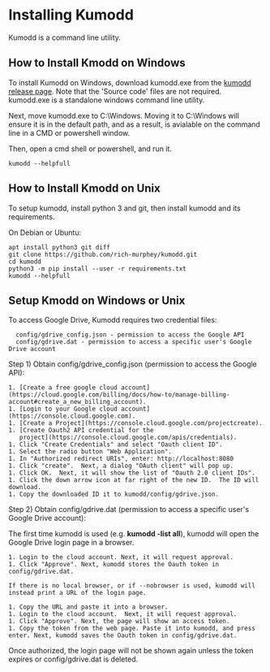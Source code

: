 # Installing Kumodd

Kumodd is a command line utility.

## How to Install Kmodd on Windows

To install Kumodd on Windows, download kumodd.exe from the [kumodd release
page](https://github.com/rich-murphey/kumodd/releases/).  Note that the 'Source code'
files are not required.  kumodd.exe is a standalone windows command line utility.


Next, move kumodd.exe to C:\Windows.  Moving it to C:\Windows will ensure it is in the
default path, and as a result, is avialable on the command line in a CMD or powershell
window.

Then, open a cmd shell or powershell, and run it.

    kumodd --helpfull

## How to Install Kmodd on Unix

To setup kumodd, install python 3 and git, then install kumodd and its requirements.

On Debian or Ubuntu:

    apt install python3 git diff
    git clone https://github.com/rich-murphey/kumodd.git
    cd kumodd
    python3 -m pip install --user -r requirements.txt
    kumodd --helpfull

## Setup Kmodd on Windows or Unix

To access Google Drive, Kumodd requires two credential files:

      config/gdrive_config.json - permission to access the Google API
      config/gdrive.dat - permission to access a specific user's Google Drive account

Step 1) Obtain config/gdrive_config.json (permission to access the Google API):

    1. [Create a free google cloud account](https://cloud.google.com/billing/docs/how-to/manage-billing-account#create_a_new_billing_account).  
    1. [Login to your Google cloud account](https://console.cloud.google.com).
    1. [Create a Project](https://console.cloud.google.com/projectcreate).
    1. [Create Oauth2 API credential for the
       project](https://console.cloud.google.com/apis/credentials).
    1. Click "Create Credentials" and select "Oauth client ID".
    1. Select the radio button "Web Application".
    1. In "Authorized redirect URIs", enter: http://localhost:8080
    1. Click "create".  Next, a dialog "OAuth client" will pop up.
    1. Click OK.  Next, it will show the list of "Oauth 2.0 client IDs".
    1. Click the down arrow icon at far right of the new ID.  The ID will download.
    1. Copy the downloaded ID it to kumodd/config/gdrive.json.

Step 2) Obtain config/gdrive.dat (permission to access a specific user's Google Drive account):

The first time kumodd is used (e.g. __kumodd -list all__), kumodd will open the Google
Drive login page in a browser.

    1. Login to the cloud account. Next, it will request approval.
    1. Click "Approve". Next, kumodd stores the Oauth token in config/gdrive.dat.

    If there is no local browser, or if --nobrowser is used, kumodd will
    instead print a URL of the login page.

    1. Copy the URL and paste it into a browser.  
    1. Login to the cloud account.  Next, it will request approval.
    1. Click "Approve". Next, the page will show an access token.
    1. Copy the token from the web page. Paste it into kumodd, and press enter. Next, kumodd saves the Oauth token in config/gdrive.dat.

Once authorized, the login page will not be shown again unless the token
expires or config/gdrive.dat is deleted.

